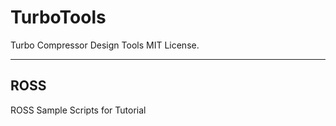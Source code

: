 # TurboTools
Turbo Compressor Design Tools
MIT License.
***

## ROSS
ROSS Sample Scripts for Tutorial

